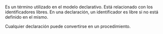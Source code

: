 Es un término utilizado en el modelo declarativo. Está relacionado con los identificadores libres. En una declaración, un identificador es libre si no está definido en el mismo.

Cualquier declaración puede convertirse en un procedimiento.
